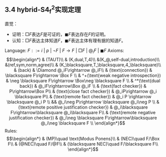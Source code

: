 

## 3.4 $\text{hybrid-}\mathbf{S4^2_f}$实现定理
直觉：
- 证明：$\Box F$表达$F$是可证的，$\blacksquare F$表达存在$F$的证明。
- 认知：$\Box F$表达主体知道$F$，$\blacksquare F$表达主体有理有据的知道$F$。

Language: 
$F::= i\ |\ p\ |\ \neg F\ |\ F\rightarrow F\ |\ \Box F\ |\ @_i F\ |\ \blacksquare F$
Axioms:
$$\begin{align*}
    & (TAUT)\\
    & (K,dual,T,4)\\
    &(K_@,self-dual,introduction)\\
    &(ref,sym,norm,agree)\\
    & (K_\blacksquare,T_\blacksquare,4_\blacksquare)\\
    & (back) & \Diamond @_iF\rightarrow @_iF\\
    & (\text{connection}) & \blacksquare F\rightarrow \Box F \\
    & ^+(\text{weak negative introspection}) & \neg \blacksquare F\rightarrow \Box\neg \blacksquare F \\
    & ^*(\text{dual back}) & @_iF\rightarrow\Box @_iF \\
    & (\text{fact checker}) & P\rightarrow\Box P\\
    & (\text{close fact checker}) & @_iP\rightarrow @_i \blacksquare P\\
    & (\text{remote fact checker}) & @_i P \rightarrow \blacksquare @_i P \\
    && @_i\neg P\rightarrow \blacksquare @_i\neg P \\
    & (\text{remote positive justification checker}) & @_i\blacksquare F\rightarrow\blacksquare @_i\blacksquare F\\
    & (\text{remote negative justification checker}) & @_i\neg \blacksquare F\rightarrow\blacksquare @_i\neg \blacksquare F \\ 
\end{align*}$$
Rules:
$$\begin{align*}
    & (MP)\quad \text{Modus Ponens}\\
    & (NEC)\quad F/\Box F\\
    & (@NEC)\quad F/@F\\
    & (\blacksquare NEC)\quad F/\blacksquare F\\
\end{align*}$$